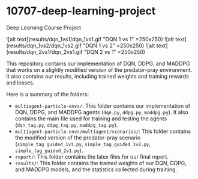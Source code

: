 # 10707-deep-learning-project
Deep Learning Course Project

![alt text](results/dqn_1vs1/dqn_1vs1.gif "DQN 1 vs 1" =250x250) 
![alt text](results/dqn_1vs2/dqn_1vs2.gif "DQN 1 vs 2" =250x250) 
![alt text](results/dqn_2vs1/dqn_2vs1.gif "DQN 2 vs 1" =250x250)

This repository contains our implementation of DQN, DDPG, and MADDPG that works on a slightly modified version of the predator-pray environment. It also contains our results, including trained weights and training rewards and losses.

Here is a summary of the folders:
* `multiagent-particle-envs/`: This folder contains our implementation of DQN, DDPG, and MADDPG agents (`dqn.py`, `ddpg.py`, `maddpg.py`). It also contains the main file used for training and testing the agents (`dqn_tag.py`, `ddpg_tag.py`, `maddpg_tag.py`).
* `multiagent-particle-envs/multiagent/scenarios/`: This folder contains the modified version of the predator-pray scenario (`simple_tag_guided_1v1.py`, `simple_tag_guided_1v2.py`, `simple_tag_guided_2v1.py`).
* `report/`: This folder contains the latex files for our final report.
* `results/`: This folder contains the trained weights of our DQN, DDPG, and MADDPG models, and the statistics collected during training.

